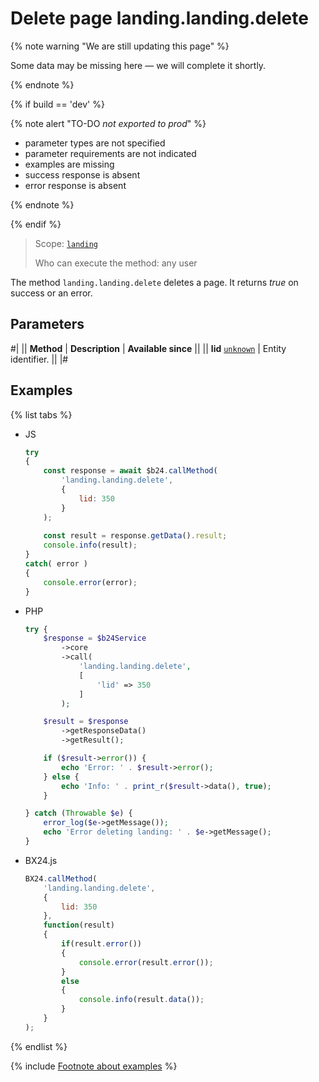 # Delete page landing.landing.delete

{% note warning "We are still updating this page" %}

Some data may be missing here — we will complete it shortly.

{% endnote %}

{% if build == 'dev' %}

{% note alert "TO-DO _not exported to prod_" %}

- parameter types are not specified
- parameter requirements are not indicated
- examples are missing
- success response is absent
- error response is absent

{% endnote %}

{% endif %}

> Scope: [`landing`](../../../scopes/permissions.md)
>
> Who can execute the method: any user

The method `landing.landing.delete` deletes a page. It returns *true* on success or an error.

## Parameters

#|
|| **Method** | **Description** | **Available since** ||
|| **lid**
[`unknown`](../../../data-types.md) | Entity identifier. ||
|#

## Examples

{% list tabs %}

- JS

    ```js
    try
    {
    	const response = await $b24.callMethod(
    		'landing.landing.delete',
    		{
    			lid: 350
    		}
    	);
    	
    	const result = response.getData().result;
    	console.info(result);
    }
    catch( error )
    {
    	console.error(error);
    }
    ```

- PHP

    ```php
    try {
        $response = $b24Service
            ->core
            ->call(
                'landing.landing.delete',
                [
                    'lid' => 350
                ]
            );
    
        $result = $response
            ->getResponseData()
            ->getResult();
    
        if ($result->error()) {
            echo 'Error: ' . $result->error();
        } else {
            echo 'Info: ' . print_r($result->data(), true);
        }
    
    } catch (Throwable $e) {
        error_log($e->getMessage());
        echo 'Error deleting landing: ' . $e->getMessage();
    }
    ```

- BX24.js

    ```js
    BX24.callMethod(
        'landing.landing.delete',
        {
            lid: 350
        },
        function(result)
        {
            if(result.error())
            {
                console.error(result.error());
            }
            else
            {
                console.info(result.data());
            }
        }
    );
    ```

{% endlist %}

{% include [Footnote about examples](../../../../_includes/examples.md) %}